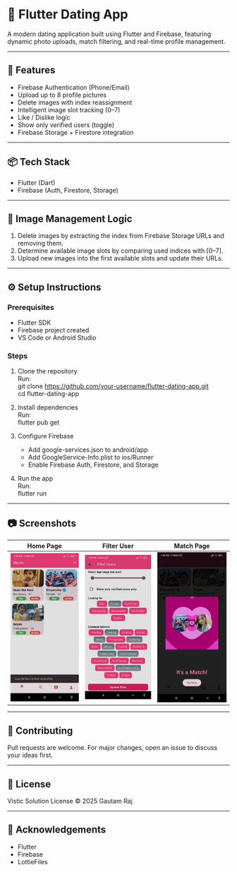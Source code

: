 # 💖 Flutter Dating App

A modern dating application built using Flutter and Firebase, featuring dynamic photo uploads, match filtering, and real-time profile management.

---

## 🚀 Features

- Firebase Authentication (Phone/Email)
- Upload up to 8 profile pictures
- Delete images with index reassignment
- Intelligent image slot tracking (0–7)
- Like / Dislike logic
- Show only verified users (toggle)
- Firebase Storage + Firestore integration

---

## 📦 Tech Stack

- Flutter (Dart)
- Firebase (Auth, Firestore, Storage)

---

## 🧠 Image Management Logic

1. Delete images by extracting the index from Firebase Storage URLs and removing them.
2. Determine available image slots by comparing used indices with [0–7].
3. Upload new images into the first available slots and update their URLs.

---

## ⚙️ Setup Instructions

### Prerequisites

- Flutter SDK
- Firebase project created
- VS Code or Android Studio

### Steps

1. Clone the repository  
   Run:  
   git clone https://github.com/your-username/flutter-dating-app.git  
   cd flutter-dating-app

2. Install dependencies  
   Run:  
   flutter pub get

3. Configure Firebase  
   - Add google-services.json to android/app  
   - Add GoogleService-Info.plist to ios/Runner  
   - Enable Firebase Auth, Firestore, and Storage

4. Run the app  
   Run:  
   flutter run

---

## 📷 Screenshots

| Home Page | Filter User | Match Page |
|-----------|-------------|------------|
| ![Home](screenshots/home.jpeg) | ![Filter](screenshots/filter_user.jpeg) | ![Match](screenshots/match.jpeg)

---

## 🤝 Contributing

Pull requests are welcome. For major changes, open an issue to discuss your ideas first.

---

## 📄 License

Vistic Solution License © 2025 Gautam Raj

---

## 🙏 Acknowledgements

- Flutter
- Firebase
- LottieFiles

